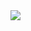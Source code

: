 <img src="https://raw.githubusercontent.com/UseInterstellar/Interstellar/main/.github/branding/in.png">
